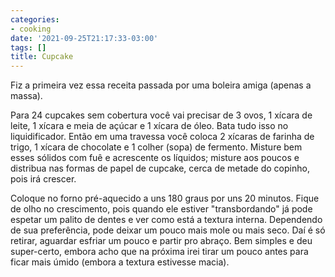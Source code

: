 ```yaml
---
categories:
- cooking
date: '2021-09-25T21:17:33-03:00'
tags: []
title: Cupcake
---
```


Fiz a primeira vez essa receita passada por uma boleira amiga (apenas a massa).

Para 24 cupcakes sem cobertura você vai precisar de 3 ovos, 1 xícara de leite, 1 xícara e meia de açúcar e 1 xícara de óleo. Bata tudo isso no liquidificador. Então em uma travessa você coloca 2 xícaras de farinha de trigo, 1 xícara de chocolate e 1 colher (sopa) de fermento. Misture bem esses sólidos com fuê e acrescente os líquidos; misture aos poucos e distribua nas formas de papel de cupcake, cerca de metade do copinho, pois irá crescer.

Coloque no forno pré-aquecido a uns 180 graus por uns 20 minutos. Fique de olho no crescimento, pois quando ele estiver "transbordando" já pode espetar um palito de dentes e ver como está a textura interna. Dependendo de sua preferência, pode deixar um pouco mais mole ou mais seco. Daí é só retirar, aguardar esfriar um pouco e partir pro abraço. Bem simples e deu super-certo, embora acho que na próxima irei tirar um pouco antes para ficar mais úmido (embora a textura estivesse macia).

